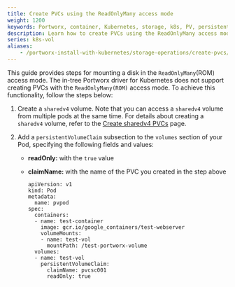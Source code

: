 ```yaml
---
title: Create PVCs using the ReadOnlyMany access mode
weight: 1200
keywords: Portworx, container, Kubernetes, storage, k8s, PV, persistent disk, PVC, ReadOnlyMany
description: Learn how to create PVCs using the ReadOnlyMany access mode
series: k8s-vol
aliases:
    - /portworx-install-with-kubernetes/storage-operations/create-pvcs/create-readonlymany-pvcs/
---
```

This guide provides steps for mounting a disk in the `ReadOnlyMany`(ROM) access mode. The in-tree Portworx driver for Kubernetes does not support creating PVCs with the `ReadOnlyMany(ROM)` access mode. To achieve this functionality, follow the steps below:

1. Create a `sharedv4` volume. Note that you can access a `sharedv4` volume from multiple pods at the same time. For details about creating a `sharedv4` volume, refer to the [Create sharedv4 PVCs](/operations/operate-kubernetes/storage-operations/create-pvcs/create-sharedv4-pvcs/) page. 

2. Add a `persistentVolumeClaim` subsection to the `volumes` section of your Pod, specifying the following fields and values: 

    * **readOnly:** with the `true` value
    * **claimName:** with the name of the PVC you created in the step above

        ```text
        apiVersion: v1
        kind: Pod
        metadata:
          name: pvpod
        spec:
          containers:
          - name: test-container
            image: gcr.io/google_containers/test-webserver
            volumeMounts:
            - name: test-vol
              mountPath: /test-portworx-volume
          volumes:
          - name: test-vol
            persistentVolumeClaim:
              claimName: pvcsc001
              readOnly: true
        ```

